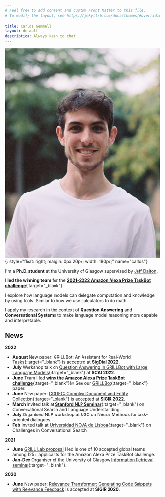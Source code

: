 ```yaml
---
# Feel free to add content and custom Front Matter to this file.
# To modify the layout, see https://jekyllrb.com/docs/themes/#overriding-theme-defaults

title: Carlos Gemmell
layout: default
description: Always keen to chat
---
```

![carlos_gemmell](static/images/carlos_small.jpeg){: style="float: right; margin: 0px 20px; width: 180px;" name="carlos"}

I'm a **Ph.D. student** at the University of Glasgow supervised by <a target="_blank" href="https://www.gla.ac.uk/schools/computing/staff/jeffdalton/">Jeff Dalton</a>.

I **led the winning team** for the [__2021-2022 Amazon Alexa Prize TaskBot challenge__](https://www.amazon.science/alexa-prize/three-top-performers-emerge-in-inaugural-alexa-prize-taskbot-challenge){:target="_blank"}.

I explore how language models can delegate computation and knowledge by using tools.
Similar to how we use calculators to do math. 

I apply my research in the context of __Question Answering__ and __Conversational Systems__ to make language model reasoning more capable and interpretable.

## <span>News </span>

__2022__
* __August__ New paper: [GRILLBot: An Assistant for Real-World Tasks](https://2022.sigdial.org/accepted-papers-list/){:target="_blank"} is accepted at __SigDial 2022__.
* __July__ Workshop talk on [Question Answering in GRILLBot with Large Language Models](https://twitter.com/scai_workshop/status/1547926185513889793){:target="_blank"} at __SCAI 2022__.
* __June__ Team I led [__wins the Amazon Alexa Prize TaskBot challenge__](https://www.amazon.science/alexa-prize/three-top-performers-emerge-in-inaugural-alexa-prize-taskbot-challenge){:target="_blank"}!:fire: See our [GRILLBot](https://assets.amazon.science/0c/2c/f214256a43bba8d97ade42c56be0/grillbot-a-flexible-conversational-agent-for-solving-complex-real-world-tasks.pdf){:target="_blank"} paper.
* __June__ New paper: [CODEC: Complex Document and Entity Collection](https://arxiv.org/pdf/2205.04546.pdf){:target="_blank"} is accepted at __SIGIR 2022__.
* __March__ Invited talk at [__Stanford NLP Seminar__](https://nlp.stanford.edu/seminar/){:target="_blank"} on Conversational Search and Language Understanding. 
* __July__ Organised NLP workshop at USC on Neural Methods for task-oriented dialogues.
* __Feb__ Invited talk at [Universidad NOVA de Lisboa](https://www.unl.pt/en/research/research){:target="_blank"} on Challenges in Conversational Search

__2021__

* __June__ [GRILL Lab proposal](https://grilllab.ai/2021-05-26-alexa_announcement/) I led is one of 10 accepted global teams among 125+ applicants for the Amazon Alexa Prize TaskBot challenge.
* __Jan-Dec__ Organiser of the University of Glasgow [Information Retrieval seminar](https://www.gla.ac.uk/schools/computing/research/researchsections/ida-section/informationretrieval/#currentstaffandstudents){:target="_blank"}.

__2020__

* __June__ New paper: [Relevance Transformer: Generating Code Snippets with Relevance Feedback](https://dl.acm.org/doi/pdf/10.1145/3397271.3401215?casa_token=o8_jkcF4Vs0AAAAA:8Q_TG_H7fhbIE5mML8mzy9puYy-GJJJuPZTGxa-3pzXC9uG4iJBzpml97hWTo_2KE8bHeaxwQvZUTis) is accepted at __SIGIR 2020__.